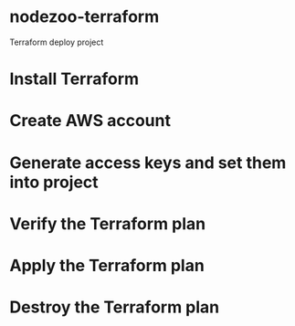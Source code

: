 # nodezoo-terraform

Terraform deploy project

# Install Terraform
# Create AWS account
# Generate access keys and set them into project
# Verify the Terraform plan
# Apply the Terraform plan
# Destroy the Terraform plan
